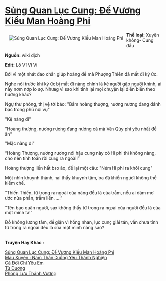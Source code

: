 <a href="https://utruyen.com/truyen/sung-quan-luc-cung-de-vuong-kieu-man-hoang-phi/17587/" title="Sủng Quan Lục Cung: Đế Vương Kiều Man Hoàng Phi"><h1>Sủng Quan Lục Cung: Đế Vương Kiều Man Hoàng Phi</h1></a><div style="display:table"><img align="right" style="float: left; padding: 10px;" src="https://utruyen.com/images/story/200x260/sung-quan-luc-cung-de-vuong-kieu-man-hoang-phi.jpg" alt="Sủng Quan Lục Cung: Đế Vương Kiều Man Hoàng Phi"><b>Thể loại:</b> Xuyên không- Cung đấu<p></p><b>Nguồn: </b>wiki dịch<p></p><b>Edit:</b> Lô Vĩ Vi Vi<p></p>Bởi vì một nhát đao chắn giúp hoàng đế mà Phượng Thiển đã mất đi ký ức.<p></p>Nghe nói trước khi ký ức bị mất đi nàng chính là kẻ người gặp người khinh, ai nấy nơm nớp lo sợ. Nhưng vì sao khi tỉnh lại mọi chuyện lại diễn biến theo hướng khác?<p></p>Ngự thư phòng, thị vệ tới báo: "Bẩm hoàng thượng, nương nương đang đánh bạc trong phủ nội vụ"<p></p>"Kệ nàng đi"<p></p>"Hoàng thượng, nương nương đang nướng cá mà Vân Qúy phí yêu nhất để ăn"<p></p>"Mặc nàng đi"<p></p>“Hoàng Thượng, nương nương nói hậu cung này có Hi phi thì không nàng, cho nên tính toán rời cung ra ngoài!”<p></p>Hoàng thượng liền hất bào áo, để lại một câu: "Ném Hi phi ra khỏi cung"<p></p>Một nhìn khuynh thành, hai thấy khuynh tâm, ba đã khiến người không thể kiềm chế.<p></p>“Thiển Thiển, từ trong ra ngoài của nàng đều là của trẫm, nếu ai dám mơ ước nửa phần, trẫm liền……”<p></p>“Tên bạo quân ngươi, sao không thấy từ trong ra ngoài của ngươi đều là của một mình ta!”<p></p>Đồ không lương tâm, đế giận vì hồng nhan, lục cung giải tán, vẫn chưa tính từ trong ra ngoài đều là của một mình nàng sao?</div><p><br><b>Truyện Hay Khác :</b></p><a href="https://utruyen.com/truyen/sung-quan-luc-cung-de-vuong-kieu-man-hoang-phi/17587/" alt="Sủng Quan Lục Cung: Đế Vương Kiều Man Hoàng Phi">Sủng Quan Lục Cung: Đế Vương Kiều Man Hoàng Phi</a><br/><a href="https://utruyen.com/truyen/mau-xuyen-nam-than-cuong-yeu-thanh-nghien/19509/" alt="Mau Xuyên : Nam Thần Cuồng Yêu Thành Nghiện">Mau Xuyên : Nam Thần Cuồng Yêu Thành Nghiện</a><br/><a href="https://github.com/quanluxury/ngontinh_top100/tree/master/truyenhay/19170" alt="Cả Đời Chỉ Yêu Em">Cả Đời Chỉ Yêu Em</a><br/><a href="https://github.com/quanluxury/ngontinh_top100/tree/master/truyenhay/17544" alt="Tử Dương">Tử Dương</a><br/><a href="https://maps.google.com.gt/url?q=https%3A%2F%2Futruyen.com%2Ftruyen%2Fphong-luu-thanh-vuong%2F17610%2F" alt="Phong Lưu Thánh Vương">Phong Lưu Thánh Vương</a><br/>